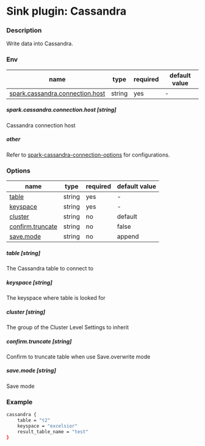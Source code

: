 # Sink plugin: Cassandra

### Description

Write data into Cassandra.

### Env
| name           | type   | required | default value |
| -------------- | ------ | -------- | ------------- |
| [spark.cassandra.connection.host](#spark.cassandra.connection.host-string)       | string | yes      | -             |

##### spark.cassandra.connection.host [string]

Cassandra connection host

##### other
Refer to [spark-cassandra-connection-options](https://github.com/datastax/spark-cassandra-connector/blob/b2.4/doc/reference.md#cassandra-connection-parameters) for configurations.

### Options

| name             | type   | required | default value |
| --------------   | ------ | -------- | ------------- |
| [table](#table-string)            | string | yes      | -             |
| [keyspace](#keyspace-string)         | string | yes      | -             |
| [cluster](#cluster-string)          | string | no       | default       |
| [confirm.truncate](#confirm.truncate-string) | string | no       | false         |
| [save.mode](#save.mode-string)         | string | no      | append            |

##### table [string]

The Cassandra table to connect to

##### keyspace [string]

The keyspace where table is looked for 

##### cluster [string]

The group of the Cluster Level Settings to inherit

##### confirm.truncate [string]

Confirm to truncate table when use Save.overwrite mode

##### save.mode [string]

Save mode

### Example

```bash
cassandra {
    table = "t2"
    keyspace = "excelsior"
    result_table_name = "test"
}
```

